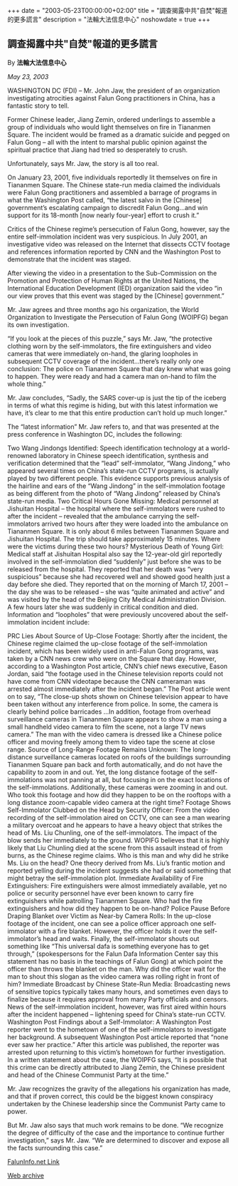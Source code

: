 +++
date = "2003-05-23T00:00:00+02:00"
title = "調查揭露中共\"自焚\"報道的更多謊言"
description = "法輪大法信息中心"
noshowdate = true
+++

## 調查揭露中共"自焚"報道的更多謊言

By **法輪大法信息中心**

*May 23, 2003*

WASHINGTON DC (FDI) – Mr. John Jaw, the president of an organization investigating atrocities against Falun Gong practitioners in China, has a fantastic story to tell.

Former Chinese leader, Jiang Zemin, ordered underlings to assemble a group of individuals who would light themselves on fire in Tiananmen Square. The incident would be framed as a dramatic suicide and pegged on Falun Gong – all with the intent to marshal public opinion against the spiritual practice that Jiang had tried so desperately to crush.

Unfortunately, says Mr. Jaw, the story is all too real.

On January 23, 2001, five individuals reportedly lit themselves on fire in Tiananmen Square. The Chinese state-run media claimed the individuals were Falun Gong practitioners and assembled a barrage of programs in what the Washington Post
called, “the latest salvo in the [Chinese] government’s escalating campaign to discredit Falun Gong…and win support for its 18-month [now nearly four-year] effort to crush it.”

Critics of the Chinese regime’s persecution of Falun Gong, however, say the entire self-immolation incident was very suspicious. In July 2001, an investigative video was released on the Internet that dissects CCTV footage and references information reported by CNN and the Washington Post to demonstrate that the incident was staged.

After viewing the video in a presentation to the Sub-Commission on the Promotion and Protection of Human Rights at the United Nations, the International Education Development (IED) organization said the video “in our view proves that this event was staged by the [Chinese] government.”

Mr. Jaw agrees and three months ago his organization, the World Organization to Investigate the Persecution of Falun Gong (WOIPFG) began its own investigation.

“If you look at the pieces of this puzzle,” says Mr. Jaw, “the protective clothing worn by the self-immolators, the fire extinguishers and video cameras that were immediately on-hand, the glaring loopholes in subsequent CCTV coverage of the incident…there’s really only one conclusion: The police on Tiananmen Square that day knew what was going to happen. They were ready and had a camera man on-hand to film the whole thing.”

Mr. Jaw concludes, “Sadly, the SARS cover-up is just the tip of the iceberg in terms of what this regime is hiding, but with this latest information we have, it’s clear to me that this entire production can’t hold up much longer.”

The “latest information” Mr. Jaw refers to, and that was presented at the press conference in Washington DC, includes the following:

Two Wang Jindongs Identified: Speech identification technology at a world-renowned laboratory in Chinese speech identification, synthesis and verification determined that the “lead” self-immolator, “Wang Jindong,” who appeared several times on China’s state-run CCTV programs, is actually played by two different people. This evidence supports previous analysis of the hairline and ears of the “Wang Jindong” in the self-immolation footage as being different from the photo of “Wang Jindong” released by China’s state-run media.
Two Critical Hours Gone Missing: Medical personnel at Jishuitan Hospital – the hospital where the self-immolators were rushed to after the incident – revealed that the ambulance carrying the self-immolators arrived two hours after they were loaded into the ambulance on Tiananmen Square. It is only about 6 miles between Tiananmen Square and Jishuitan Hospital. The trip should take approximately 15 minutes. Where were the victims during these two hours?
Mysterious Death of Young Girl: Medical staff at Jishuitan Hospital also say the 12-year-old girl reportedly involved in the self-immolation died “suddenly” just before she was to be released from the hospital. They reported that her death was “very suspicious” because she had recovered well and showed good health just a day before she died. They reported that on the morning of March 17, 2001 – the day she was to be released – she was “quite animated and active” and was visited by the head of the Beijing City Medical Administration Division. A few hours later she was suddenly in critical condition and died.
Information and “loopholes” that were previously uncovered about the self-immolation incident include:

PRC Lies About Source of Up-Close Footage: Shortly after the incident, the Chinese regime claimed the up-close footage of the self-immolation incident, which has been widely used in anti-Falun Gong programs, was taken by a CNN news crew who were on the Square that day. However, according to a Washington Post article, CNN’s chief news executive, Eason Jordan, said “the footage used in the Chinese television reports could not have come from CNN videotape because the CNN cameraman was arrested almost immediately after the incident began.” The Post article went on to say, “The close-up shots shown on Chinese television appear to have been taken without any interference from police. In some, the camera is clearly behind police barricades …In addition, footage from overhead surveillance cameras in Tiananmen Square appears to show a man using a small handheld video camera to film the scene, not a large TV news camera.” The man with the video camera is dressed like a Chinese police officer and moving freely among them to video tape the scene at close range.
Source of Long-Range Footage Remains Unknown: The long-distance surveillance cameras located on roofs of the buildings surrounding Tiananmen Square pan back and forth automatically, and do not have the capability to zoom in and out. Yet, the long distance footage of the self-immolations was not panning at all, but focusing in on the exact locations of the self-immolations. Additionally, these cameras were zooming in and out. Who took this footage and how did they happen to be on the rooftops with a long distance zoom-capable video camera at the right time?
Footage Shows Self-Immolator Clubbed on the Head by Security Officer: From the video recording of the self-immolation aired on CCTV, one can see a man wearing a military overcoat and he appears to have a heavy object that strikes the head of Ms. Liu Chunling, one of the self-immolators. The impact of the blow sends her immediately to the ground. WOPIFG believes that it is highly likely that Liu Chunling died at the scene from this assault instead of from burns, as the Chinese regime claims. Who is this man and why did he strike Ms. Liu on the head? One theory derived from Ms. Liu’s frantic motion and reported yelling during the incident suggests she had or said something that might betray the self-immolation plot.
Immediate Availability of Fire Extinguishers: Fire extinguishers were almost immediately available, yet no police or security personnel have ever been known to carry fire extinguishers while patrolling Tiananmen Square. Who had the fire extinguishers and how did they happen to be on-hand?
Police Pause Before Draping Blanket over Victim as Near-by Camera Rolls: In the up-close footage of the incident, one can see a police officer approach one self-immolator with a fire blanket. However, the officer holds it over the self-immolator’s head and waits. Finally, the self-immolator shouts out something like “This universal dafa is something everyone has to get through,” (spokespersons for the Falun Dafa Information Center say this statement has no basis in the teachings of Falun Gong) at which point the officer than throws the blanket on the man. Why did the officer wait for the man to shout this slogan as the video camera was rolling right in front of him?
Immediate Broadcast by Chinese State-Run Media: Broadcasting news of sensitive topics typically takes many hours, and sometimes even days to finalize because it requires approval from many Party officials and censors. News of the self-immolation incident, however, was first aired within hours after the incident happened – lightening speed for China’s state-run CCTV.
Washington Post Findings about a Self-Immolator: A Washington Post reporter went to the hometown of one of the self-immolators to investigate her background. A subsequent Washington Post article reported that “none ever saw her practice.” After this article was published, the reporter was arrested upon returning to this victim’s hometown for further investigation.
In a written statement about the case, the WOIPFG says, “It is possible that this crime can be directly attributed to Jiang Zemin, the Chinese president and head of the Chinese Communist Party at the time.”

Mr. Jaw recognizes the gravity of the allegations his organization has made, and that if proven correct, this could be the biggest known conspiracy undertaken by the Chinese leadership since the Communist Party came to power.

But Mr. Jaw also says that much work remains to be done. “We recognize the degree of difficulty of the case and the importance to continue further investigation,” says Mr. Jaw. “We are determined to discover and expose all the facts surrounding this case.”

[FalunInfo.net Link](https://faluninfo.net/investigation-uncovers-more-lies-in-chinese-regimes-story-of-tragic-self-immolation-incident/)

[Web archive](http://web.archive.org/save/https://faluninfo.net/investigation-uncovers-more-lies-in-chinese-regimes-story-of-tragic-self-immolation-incident/)